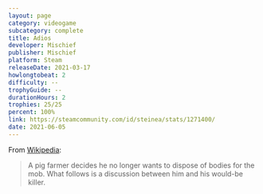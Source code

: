 ```yaml
---
layout: page
category: videogame
subcategory: complete
title: Adios
developer: Mischief
publisher: Mischief
platform: Steam
releaseDate: 2021-03-17
howlongtobeat: 2
difficulty: --
trophyGuide: --
durationHours: 2
trophies: 25/25
percent: 100%
link: https://steamcommunity.com/id/steinea/stats/1271400/
date: 2021-06-05
---
```


From [Wikipedia](https://store.steampowered.com/app/1271400/Adios/):

> A pig farmer decides he no longer wants to dispose of bodies for the mob. What follows is a discussion between him and his would-be killer.
